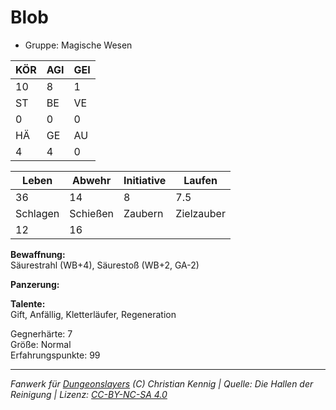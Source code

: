 # Blob  
- Gruppe: Magische Wesen  

| KÖR | AGI | GEI |  
| --- | --- | --- |  
| 10  | 8   | 1   |
| ST  | BE  | VE  |  
| 0   | 0   | 0   |
| HÄ  | GE  | AU  |  
| 4   | 4   | 0   |


| Leben    | Abwehr   | Initiative | Laufen     |
| -------- | -------- | ---------- | ---------- |
| 36       | 14       | 8          | 7.5        |
| Schlagen | Schießen | Zaubern    | Zielzauber |
| 12       | 16       |            |            |

**Bewaffnung:**  
Säurestrahl (WB+4), Säurestoß (WB+2, GA-2)

**Panzerung:**  


**Talente:**  
Gift, Anfällig, Kletterläufer, Regeneration

Gegnerhärte: 7  
Größe: Normal  
Erfahrungspunkte: 99  



___
*Fanwerk für [Dungeonslayers](https://www.dungeonslayers.net/) (C) Christian Kennig | Quelle: Die Hallen der Reinigung | Lizenz: [CC-BY-NC-SA 4.0](https://creativecommons.org/licenses/by-nc-sa/4.0/deed.de)*